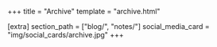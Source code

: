 +++
title = "Archive"
template = "archive.html"

[extra]
section_path = ["blog/", "notes/"]
social_media_card = "img/social_cards/archive.jpg"
+++

